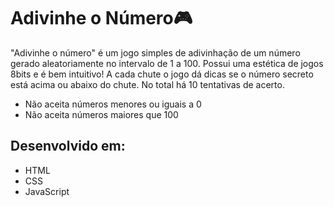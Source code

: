 # Adivinhe o Número:video_game:

"Adivinhe o número" é um jogo simples de adivinhação de um número gerado aleatoriamente no intervalo de 1 a 100. Possui uma estética de jogos 8bits e é bem intuitivo! A cada chute o jogo dá dicas se o número secreto está acima ou abaixo do chute. No total há 10 tentativas de acerto.

- Não aceita números menores ou iguais a 0 
- Não aceita números maiores que 100



## Desenvolvido em:

- HTML
- CSS
- JavaScript
